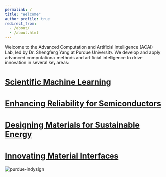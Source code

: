 ```yaml
---
permalink: /
title: "Welcome"
author_profile: true
redirect_from: 
  - /about/
  - /about.html
---
```


Welcome to the Advanced Computation and Artificial Intelligence (ACAI) Lab, led by Dr. Shengfeng Yang at Purdue University. We develop and apply advanced computational methods and artificial intelligence to drive innovation in several key areas:


<a href="/research_AI" style="font-size: 25px; font-weight: bold;">Scientific Machine Learning</a>
======

<a href="/research_semiconductors" style="font-size: 25px; font-weight: bold;">Enhancing Reliability for Semiconductors</a>
======

<a href="/research_energy_materials" style="font-size: 25px; font-weight: bold;">Designing Materials for Sustainable Energy</a>
======

<a href="/research_interfaces" style="font-size: 25px; font-weight: bold;">Innovating Material Interfaces</a>
======
![purdue-indysign](https://github.com/user-attachments/assets/c0fed355-6531-4077-859e-bc03f2933459)
